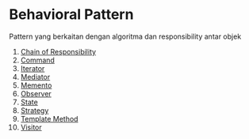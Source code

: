 # Behavioral Pattern

Pattern yang berkaitan dengan algoritma dan responsibility antar objek

1. [Chain of Responsibility](https://www.github.com/)<br />
2. [Command](https://www.github.com/)<br />
3. [Iterator](https://www.github.com/)<br />
4. [Mediator](https://www.github.com/)<br />
5. [Memento](https://www.github.com/)<br />
6. [Observer](https://www.github.com/)<br />
7. [State](https://www.github.com/)<br />
8. [Strategy](https://www.github.com/)<br />
9. [Template Method](https://www.github.com/)<br />
10. [Visitor](https://www.github.com/)<br />